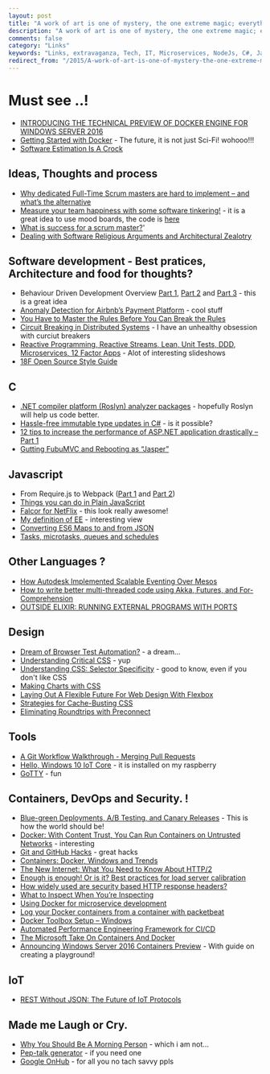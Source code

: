 ```yaml
---
layout: post
title: "A work of art is one of mystery, the one extreme magic; everything else is either arithmetic or biology."
description: "A work of art is one of mystery, the one extreme magic; everything else is either arithmetic or biology."
comments: false
category: "Links"
keywords: "Links, extravaganza, Tech, IT, Microservices, NodeJs, C#, Javascript, Solution architecture"
redirect_from: "/2015/A-work-of-art-is-one-of-mystery-the-one-extreme-magic-everything-else-is-either-arithmetic-or-biology/"
---
```

#  Must see ..! #
  * [INTRODUCING THE TECHNICAL PREVIEW OF DOCKER ENGINE FOR WINDOWS SERVER 2016](http://blog.docker.com/2015/08/tp-docker-engine-windows-server-2016/)
  * [Getting Started with Docker](https://msdn.microsoft.com/virtualization/windowscontainers/containers_welcome) - The future, it is not just Sci-Fi! wohooo!!!
  * [Software Estimation Is A Crock](http://thecodist.com/article/software-estimation-is-a-crock)

##  Ideas, Thoughts and process  ##
  * [Why dedicated Full-Time Scrum masters are hard to implement – and what’s the alternative](http://www.benlinders.com/2015/no-dedicated-scrum-master/)
  * [Measure your team happiness with some software tinkering!](http://royal.pingdom.com/2015/08/17/measure-your-team-happiness-with-some-software-tinkering/) - it is a great idea to use mood boards, the code is [here](https://github.com/abstractpoint/moodping) 
  * [What is success for a scrum master?](http://www.infoq.com/articles/scrum-master-success)'
  * [Dealing with Software Religious Arguments and Architectural Zealotry](http://www.hanselman.com/blog/DealingWithSoftwareReligiousArgumentsAndArchitecturalZealotry.aspx)

##  Software development - Best pratices, Architecture and food for thoughts? ##
  * Behaviour Driven Development Overview [Part 1](https://www.simple-talk.com/dotnet/development/behaviour-driven-development-overview-part-1-%E2%80%93-ubiquitous-language/), [Part 2](https://www.simple-talk.com/dotnet/development/behaviour-driven-development-part-3-%E2%80%93-benefits-of-using-bdd-programming-methodology/) and [Part 3](https://www.simple-talk.com/dotnet/development/behaviour-driven-development-part-2-%E2%80%93-implementing-scenarios-and-step-definitions-in-specflow/) - this is a great idea
  * [Anomaly Detection for Airbnb’s Payment Platform](http://nerds.airbnb.com/anomaly-detection/) - cool stuff
  * [You Have to Master the Rules Before You Can Break the Rules](http://simpleprogrammer.com/2015/08/17/you-have-to-master-the-rules-before-you-can-break-the-rules/)
  * [Circuit Breaking in Distributed Systems](https://speakerdeck.com/mattheath/circuit-breaking-in-distributed-systems) - I have an unhealthy obsession with curciut breakers
  * [Reactive Programming, Reactive Streams, Lean, Unit Tests, DDD, Microservices, 12 Factor Apps](http://www.agilemobiledeveloper.com/2015/08/18/reactive-programming-reactive-streams-lean-unit-tests-ddd-microservices-12-factor-apps/) - Alot of interesting slideshows
  * [18F Open Source Style Guide](https://pages.18f.gov/open-source-guide/index.html)
 
##  **C** ##
 * [.NET compiler platform (Roslyn) analyzer packages](http://www.lybecker.com/blog/2015/08/05/dotnet-compiler-platform-roslyn-analyzer-packages/) - hopefully Roslyn will help us code better.
 * [Hassle-free immutable type updates in C#](http://www.productiverage.com/hasslefree-immutable-type-updates-in-c-sharp) - is it possible?
 * [12 tips to increase the performance of ASP.NET application drastically – Part 1](http://www.infragistics.com/community/blogs/devtoolsguy/archive/2015/08/07/12-tips-to-increase-the-performance-of-asp-net-application-drastically-part-1.aspx)
 * [Gutting FubuMVC and Rebooting as “Jasper”](http://jeremydmiller.com/2015/08/06/gutting-fubumvc-and-rebooting-as-jasper/)

##  Javascript ##
  * From Require.js to Webpack ([Part 1](http://j-query.blogspot.dk/2015/06/from-requirejs-to-webpack-part-1-reasons.html) and [Part 2](http://www.paypal-engineering.com/2015/08/07/1450/))
  * [Things you can do in Plain JavaScript](http://ponyfoo.com/articles/things-you-can-do-in-plain-javascript)
  * [Falcor for NetFlix](http://netflix.github.io/falcor/) - this look really awesome!
  * [My definition of EE](http://blog.upwardsmotion.com/my-definition-of-ee/) - interesting view
  * [Converting ES6 Maps to and from JSON](http://www.2ality.com/2015/08/es6-map-json.html)
  * [Tasks, microtasks, queues and schedules](https://jakearchibald.com/2015/tasks-microtasks-queues-and-schedules/)

##  Other Languages ? ##
 * [How Autodesk Implemented Scalable Eventing Over Mesos](http://highscalability.com/blog/2015/8/17/how-autodesk-implemented-scalable-eventing-over-mesos.html)
 * [How to write better multi-threaded code using Akka, Futures, and For-Comprehension](http://devblog.mediamath.com/how-to-write-better-multi-threaded-code-using-akka-futures-and-for-comprehension)
 * [OUTSIDE ELIXIR: RUNNING EXTERNAL PROGRAMS WITH PORTS](http://www.theerlangelist.com/2015/08/outside-elixir.html)

##  Design ##
  * [Dream of Browser Test Automation?](http://ponyfoo.com/articles/browser-test-automation-dreams) - a dream...
  * [Understanding Critical CSS](http://www.smashingmagazine.com/2015/08/understanding-critical-css/) - yup
  * [Understanding CSS: Selector Specificity](https://medium.com/@dte/understanding-css-selector-specificity-a02238a02a59) - good to know, even if you don't like CSS
  * [Making Charts with CSS](https://css-tricks.com/making-charts-with-css/)
  * [Laying Out A Flexible Future For Web Design With Flexbox](http://www.smashingmagazine.com/2015/08/flexible-future-for-web-design-with-flexbox/)
  * [Strategies for Cache-Busting CSS](https://css-tricks.com/strategies-for-cache-busting-css)
  * [Eliminating Roundtrips with Preconnect](https://www.igvita.com/2015/08/17/eliminating-roundtrips-with-preconnect)

##  Tools ##
  * [A Git Workflow Walkthrough - Merging Pull Requests](https://bocoup.com/weblog/git-workflow-walkthrough-merging-pull-requests/)
  * [Hello, Windows 10 IoT Core](http://blogs.windows.com/buildingapps/2015/08/10/hello-windows-10-iot-core/) - it is installed on my raspberry
  * [GoTTY](https://github.com/yudai/gotty) - fun

##  Containers, DevOps and Security. ! ##
  * [Blue-green Deployments, A/B Testing, and Canary Releases](http://www.javacodegeeks.com/2015/08/blue-green-deployments-ab-testing-and-canary-releases.html) - This is how the world should be!
  * [Docker: With Content Trust, You Can Run Containers on Untrusted Networks](http://thenewstack.io/docker-content-trust-can-run-containers-untrusted-networks/) - interesting
  * [Git and GitHub Hacks](http://ponyfoo.com/articles/git-github-hacks) - great hacks
  * [Containers: Docker, Windows and Trends](http://azure.microsoft.com/blog/2015/08/17/containers-docker-windows-and-trends/)
  * [The New Internet: What You Need to Know About HTTP/2](http://apmdigest.com/the-new-internet-what-you-need-to-know-about-http2)
  * [Enough is enough! Or is it? Best practices for load server calibration](http://www.soasta.com/blog/load-performance-testing-best-practices/)
  * [How widely used are security based HTTP response headers?](https://scotthelme.co.uk/how-widely-used-are-security-based-http-response-headers/)
  * [What to Inspect When You’re Inspecting](https://labs.ctl.io/what-to-inspect-when-youre-inspecting/)
  * [Using Docker for microservice development](http://codeventor.blogspot.com.es/2015/08/using-docker-for-microservice.html)
  * [Log your Docker containers from a container with packetbeat](http://agonzalezro.github.io/log-your-docker-containers-from-a-container-with-packetbeat.html)
  * [Docker Toolbox Setup – Windows](http://rominirani.com/2015/08/15/docker-toolbox-setup-windows/)
  * [Automated Performance Engineering Framework for CI/CD](http://apmblog.dynatrace.com/2015/08/19/automated-performance-engineering-framework-for-cicd/)
  * [The Microsoft Take On Containers And Docker](http://highscalability.com/blog/2015/8/19/the-microsoft-take-on-containers-and-docker.html)
  * [Announcing Windows Server 2016 Containers Preview](http://weblogs.asp.net/scottgu/announcing-windows-server-2016-containers-preview) - With guide on creating a playground!


## IoT ##
  * [REST Without JSON: The Future of IoT Protocols](https://dzone.com/articles/json-http-and-the-future-of-iot-protocols)
 

##  Made me Laugh or Cry.  ##
  * [Why You Should Be A Morning Person](https://medium.com/keep-learning-keep-growing/why-you-should-be-a-morning-person-8dc34fbe592b) - which i am not...
  * [Pep-talk generator](http://www.babevibes.com/the-pep-talk-generator/) - if you need one
  * [Google OnHub](https://store.google.com/product/onhub) - for all you no tach savvy ppls